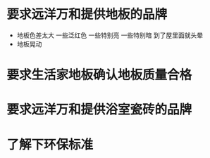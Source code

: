 # 要求远洋万和提供地板的品牌
  * 地板色差太大 一些泛红色 一些特别亮 一些特别暗 到了屋里面就头晕
  * 地板晃动
  

# 要求生活家地板确认地板质量合格

# 要求远洋万和提供浴室瓷砖的品牌

# 了解下环保标准
